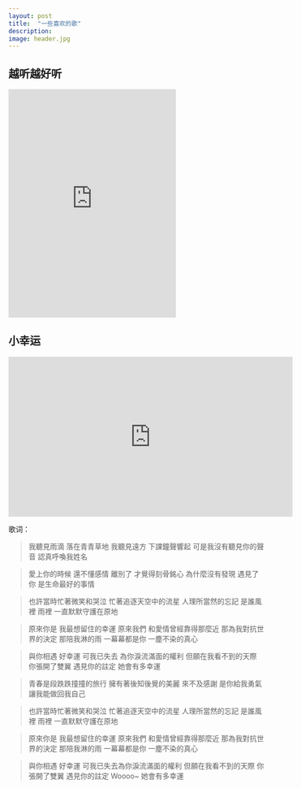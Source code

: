 ```yaml
---
layout: post
title:  "一些喜欢的歌"
description: 
image: header.jpg
---
```


## 越听越好听

<iframe frameborder="no" border="0" marginwidth="0" marginheight="0" width=330 height=450 src="http://music.163.com/outchain/player?type=0&id=375691140&auto=1&height=430"></iframe>


## 小幸运




<iframe width="560" height="315" src="https://www.youtube.com/embed/GCgvpwLNvtY" frameborder="0" allowfullscreen></iframe>


歌词：

> 我聽見雨滴 落在青青草地
我聽見遠方 下課鐘聲響起
可是我沒有聽見你的聲音 認真呼喚我姓名

> 愛上你的時候 還不懂感情
離別了 才覺得刻骨銘心
為什麼沒有發現 遇見了你 是生命最好的事情

> 也許當時忙著微笑和哭泣
忙著追逐天空中的流星
人理所當然的忘記
是誰風裡 雨裡 一直默默守護在原地

> 原來你是 我最想留住的幸運
原來我們 和愛情曾經靠得那麼近
那為我對抗世界的決定 那陪我淋的雨
一幕幕都是你 一塵不染的真心

> 與你相遇 好幸運
可我已失去 為你淚流滿面的權利
但願在我看不到的天際 你張開了雙翼 
遇見你的註定 她會有多幸運

> 青春是段跌跌撞撞的旅行
擁有著後知後覺的美麗
來不及感謝 是你給我勇氣 讓我能做回我自己

> 也許當時忙著微笑和哭泣
忙著追逐天空中的流星
人理所當然的忘記
是誰風裡 雨裡 一直默默守護在原地

> 原來你是 我最想留住的幸運
原來我們 和愛情曾經靠得那麼近
那為我對抗世界的決定 那陪我淋的雨
一幕幕都是你 一塵不染的真心

> 與你相遇 好幸運
可我已失去為你淚流滿面的權利
但願在我看不到的天際 你張開了雙翼
遇見你的註定 Woooo~
她會有多幸運